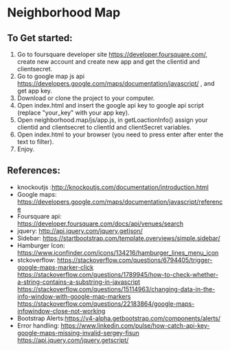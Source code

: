 # Neighborhood Map
## To Get started:

1. Go to foursquare developer site https://developer.foursquare.com/, create new account and create new app and get the clientid and clientsecret.
2. Go to google map js api https://developers.google.com/maps/documentation/javascript/ , and get app key.
3. Download or clone the project to your computer.
4. Open index.html and insert the google api key to
google api script (replace "your_key" with your app key).
5. Open neighborhood.map/js/app.js, in  getLoactionInfo() assign your clientid and clientsecret to clientId and clientSecret variables.
6. Open index.html to your browser (you need to press enter after enter the text to filter).
7. Enjoy.

## References:
- knockoutjs :http://knockoutjs.com/documentation/introduction.html
- Google maps: https://developers.google.com/maps/documentation/javascript/reference
- Foursquare api: https://developer.foursquare.com/docs/api/venues/search
- jquery: http://api.jquery.com/jquery.getjson/
- Sidebar: https://startbootstrap.com/template.overviews/simple.sidebar/
- Hamburger Icon: https://www.iconfinder.com/icons/134216/hamburger_lines_menu_icon
- stckoverflow:
                 https://stackoverflow.com/questions/6794405/trigger-google-maps-marker-click
                 https://stackoverflow.com/questions/1789945/how-to-check-whether-a-string-contains-a-substring-in-javascript
                 https://stackoverflow.com/questions/15114963/changing-data-in-the-info-window-with-google-map-markers
                 https://stackoverflow.com/questions/22183864/google-maps-infowindow-close-not-working
- Bootstrap Alerts:https://v4-alpha.getbootstrap.com/components/alerts/
- Error handling: https://www.linkedin.com/pulse/how-catch-api-key-google-maps-missing-invalid-sergey-fisun
                  https://api.jquery.com/jquery.getscript/
